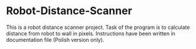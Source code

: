 # Robot-Distance-Scanner
This is a robot distance scanner project.
Task of the program is to calculate distance from robot to wall in pixels.
Instructions have been written in documentation file (Polish version only).
